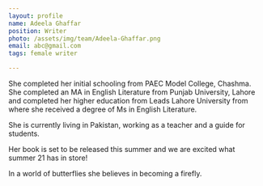 ```yaml
---
layout: profile
name: Adeela Ghaffar
position: Writer
photo: /assets/img/team/Adeela-Ghaffar.png
email: abc@gmail.com
tags: female writer

---
```

She completed her initial schooling from PAEC Model College, Chashma. She completed an MA in English Literature from Punjab University, Lahore and completed her higher education from Leads Lahore University from where she received a degree of Ms in English Literature.

She is currently living in Pakistan, working as a teacher and a guide for students.

Her book is set to be released this summer and we are excited what summer 21 has in store!

In a world of butterflies she believes in becoming a firefly.
